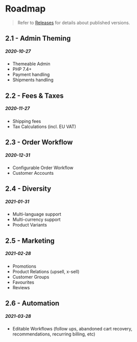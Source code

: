 # Roadmap

> Refer to [Releases](releases.md) for details about published versions.

## 2.1 - Admin Theming
##### 2020-10-27

- Themeable Admin
- PHP 7.4+
- Payment handling
- Shipments handling

## 2.2 - Fees & Taxes
##### 2020-11-27

- Shipping fees
- Tax Calculations (incl. EU VAT)

## 2.3 - Order Workflow
##### 2020-12-31

- Configurable Order Workflow
- Customer Accounts

## 2.4 - Diversity
##### 2021-01-31

- Multi-language support
- Multi-currency support
- Product Variants

## 2.5 - Marketing
##### 2021-02-28

- Promotions
- Product Relations (upsell, x-sell)
- Customer Groups
- Favourites
- Reviews

## 2.6 - Automation
##### 2021-03-28

- Editable Workflows (follow ups, abandoned cart recovery,
  recommendations, recurring billing, etc)
